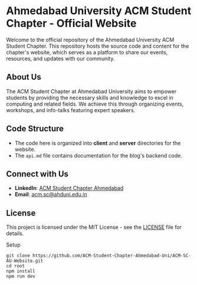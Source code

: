 
# Ahmedabad University ACM Student Chapter - Official Website

Welcome to the official repository of the Ahmedabad University ACM Student Chapter. This repository hosts the source code and content for the chapter's website, which serves as a platform to share our events, resources, and updates with our community.

## About Us

The ACM Student Chapter at Ahmedabad University aims to empower students by providing the necessary skills and knowledge to excel in computing and related fields. We achieve this through organizing events, workshops, and info-talks featuring expert speakers.

## Code Structure

- The code here is organized into **client** and **server** directories for the website.
- The `api.md` file contains documentation for the blog's backend code.

## Connect with Us

- **LinkedIn**: [ACM Student Chapter Ahmedabad](https://www.linkedin.com/company/acm-student-chapter-au/)
- **Email**: [acm.sc@ahduni.edu.in](mailto:acm.sc@ahduni.edu.in)

## License

This project is licensed under the MIT License - see the [LICENSE](LICENSE) file for details.


Setup 
``` 
git clone https://github.com/ACM-Student-Chapter-Ahmedabad-Uni/ACM-SC-AU-Website.git
cd root
npm install
npm run dev
```

